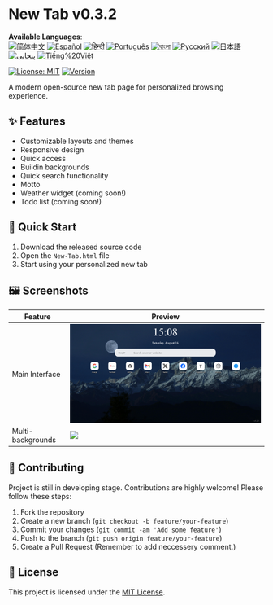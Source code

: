# New Tab v0.3.2

**Available Languages**:  
[![简体中文](https://img.shields.io/badge/简体中文-blue)](docs/README.zh-CN.md)
[![Español](https://img.shields.io/badge/Español-blue)](docs/README.es.md)
[![हिन्दी](https://img.shields.io/badge/हिन्दी-blue)](docs/README.hi.md)
[![Português](https://img.shields.io/badge/Português-blue)](docs/README.pt.md)
[![বাংলা](https://img.shields.io/badge/বাংলা-blue)](docs/README.bn.md)
[![Русский](https://img.shields.io/badge/Русский-blue)](docs/README.ru.md)
[![日本語](https://img.shields.io/badge/日本語-blue)](docs/README.ja.md)
[![پنجابی](https://img.shields.io/badge/پنجابی-blue)](docs/README.pa.md)
[![Tiếng%20Việt](https://img.shields.io/badge/Tiếng%20Việt-blue)](docs/README.vi.md)

[![License: MIT](https://img.shields.io/badge/License-MIT-yellow.svg)](LICENSE)
[![Version](https://img.shields.io/badge/version-0.3.2-blue)]()

A modern open-source new tab page for personalized browsing experience.

## ✨ Features
- Customizable layouts and themes
- Responsive design
- Quick access
- Buildin backgrounds
- Quick search functionality
- Motto
- Weather widget (coming soon!)
- Todo list (coming soon!)

## 🚀 Quick Start
1. Download the released source code
2. Open the `New-Tab.html` file
3. Start using your personalized new tab

## 🖼️ Screenshots
| Feature | Preview |
|------|------|
| Main Interface | ![](images/Screenshots/New%20Tab_1.png) |
| Multi-backgrounds | ![](images/Screenshots/New%20Tab_2.png) |

## 👥 Contributing
Project is still in developing stage. Contributions are highly welcome! Please follow these steps:
1. Fork the repository
2. Create a new branch (`git checkout -b feature/your-feature`)
3. Commit your changes (`git commit -am 'Add some feature'`)
4. Push to the branch (`git push origin feature/your-feature`)
5. Create a Pull Request
(Remember to add neccessery comment.)

## 📄 License
This project is licensed under the [MIT License](LICENSE).
